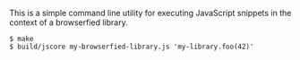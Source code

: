This is a simple command line utility for executing JavaScript snippets in the context of a browserfied library.

    $ make
    $ build/jscore my-browserfied-library.js 'my-library.foo(42)'
